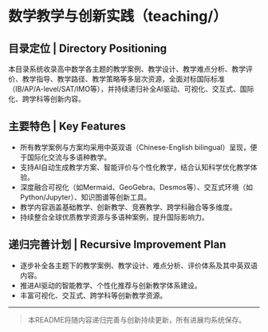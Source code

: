 # 数学教学与创新实践（teaching/）

## 目录定位 | Directory Positioning

本目录系统收录高中数学各主题的教学案例、教学设计、教学难点分析、教学评价、教学指导、教学路径、教学策略等多层次资源，全面对标国际标准（IB/AP/A-level/SAT/IMO等），并持续递归补全AI驱动、可视化、交互式、国际化、跨学科等创新内容。

## 主要特色 | Key Features

- 所有教学案例与方案均采用中英双语（Chinese-English bilingual）呈现，便于国际化交流与多语种教学。
- 支持AI自动生成教学方案、智能评价与个性化教学，结合认知科学优化教学体验。
- 深度融合可视化（如Mermaid、GeoGebra、Desmos等）、交互式环境（如Python/Jupyter）、知识图谱等创新工具。
- 教学内容涵盖基础教学、创新教学、竞赛教学、跨学科融合等多维度。
- 持续整合全球优质教学资源与多语种案例，提升国际影响力。

## 递归完善计划 | Recursive Improvement Plan

- 逐步补全各主题下的教学案例、教学设计、难点分析、评价体系及其中英双语内容。
- 推进AI驱动的智能教学、个性化推荐与创新教学体系建设。
- 丰富可视化、交互式、跨学科等创新教学资源。

---

> 本README将随内容递归完善与创新持续更新，所有进展均系统保存。
